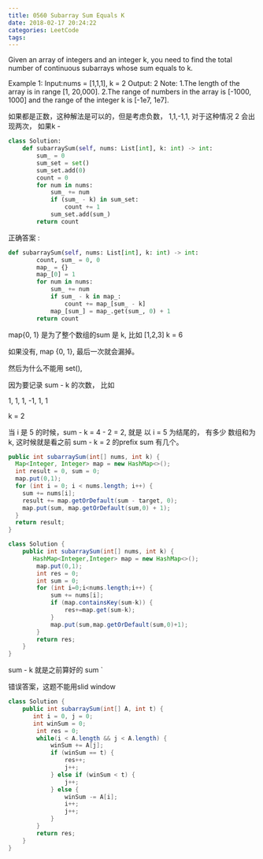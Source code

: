 ```yaml
---
title: 0560 Subarray Sum Equals K
date: 2018-02-17 20:24:22
categories: LeetCode
tags:
---
```


Given an array of integers and an integer k, you need to find the total number of continuous subarrays whose sum equals to k.

Example 1:
Input:nums = [1,1,1], k = 2
Output: 2
Note:
1.The length of the array is in range [1, 20,000].
2.The range of numbers in the array is [-1000, 1000] and the range of the integer k is [-1e7, 1e7].

如果都是正数，这种解法是可以的，但是考虑负数， 1,1,-1,1, 对于这种情况 2 会出现两次， 如果k - 
```python
class Solution:
    def subarraySum(self, nums: List[int], k: int) -> int:
        sum_ = 0
        sum_set = set()
        sum_set.add(0)
        count = 0
        for num in nums:
            sum_ += num
            if (sum_ - k) in sum_set:
                count += 1
            sum_set.add(sum_)
        return count
```
正确答案 :

```python
def subarraySum(self, nums: List[int], k: int) -> int:
        count, sum_ = 0, 0
        map_ = {}
        map_[0] = 1
        for num in nums:
            sum_ += num
            if sum_ - k in map_:
                count += map_[sum_ - k]
            map_[sum_] = map_.get(sum_, 0) + 1
        return count
```

map{0, 1} 是为了整个数组的sum 是 k, 比如 [1,2,3] k = 6

如果没有, map {0, 1}, 最后一次就会漏掉。

然后为什么不能用 set(), 

因为要记录 sum - k  的次数， 比如

1, 1, 1, -1, 1, 1

k = 2

当 i 是 5 的时候，sum - k = 4 - 2 = 2, 就是 以 i = 5 为结尾的， 有多少 数组和为k, 这时候就是看之前 sum - k = 2 的prefix  sum 有几个。











```java
public int subarraySum(int[] nums, int k) {
  Map<Integer, Integer> map = new HashMap<>();
  int result = 0, sum = 0;
  map.put(0,1);
  for (int i = 0; i < nums.length; i++) {
    sum += nums[i];
    result += map.getOrDefault(sum - target, 0);
    map.put(sum, map.getOrDefault(sum,0) + 1);
  }
  return result;
}
```

```java
class Solution {
    public int subarraySum(int[] nums, int k) {
       HashMap<Integer,Integer> map = new HashMap<>();
        map.put(0,1);
        int res = 0;
        int sum = 0;
        for (int i=0;i<nums.length;i++) {
            sum += nums[i];
            if (map.containsKey(sum-k)) {
                res+=map.get(sum-k);
            }
            map.put(sum,map.getOrDefault(sum,0)+1);
        }
        return res;
    }
}
```
sum - k 就是之前算好的 sum `

错误答案，这题不能用slid window
```java
class Solution {
    public int subarraySum(int[] A, int t) {
       int i = 0, j = 0;
       int winSum = 0;
        int res = 0;
        while(i < A.length && j < A.length) {
            winSum += A[j];
            if (winSum == t) {
                res++;
                j++;
            } else if (winSum < t) {
                j++;
            } else {
                winSum -= A[i];
                i++;
                j++;
            }
        }
        return res;
    }
}
```
